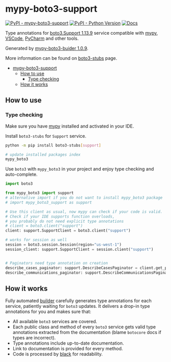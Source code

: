 # mypy-boto3-support

[![PyPI - mypy-boto3-support](https://img.shields.io/pypi/v/mypy-boto3-support.svg?color=blue)](https://pypi.org/project/mypy-boto3-support)
[![PyPI - Python Version](https://img.shields.io/pypi/pyversions/mypy-boto3-support.svg?color=blue)](https://pypi.org/project/mypy-boto3-support)
[![Docs](https://img.shields.io/readthedocs/mypy-boto3-builder.svg?color=blue)](https://mypy-boto3-builder.readthedocs.io/)

Type annotations for
[boto3.Support 1.13.9](https://boto3.amazonaws.com/v1/documentation/api/1.13.9/reference/services/support.html#Support) service
compatible with [mypy](https://github.com/python/mypy), [VSCode](https://code.visualstudio.com/),
[PyCharm](https://www.jetbrains.com/pycharm/) and other tools.

Generated by [mypy-boto3-buider 1.0.9](https://github.com/vemel/mypy_boto3_builder).

More information can be found on [boto3-stubs](https://pypi.org/project/boto3-stubs/) page.

- [mypy-boto3-support](#mypy-boto3-support)
  - [How to use](#how-to-use)
    - [Type checking](#type-checking)
  - [How it works](#how-it-works)

## How to use

### Type checking

Make sure you have [mypy](https://github.com/python/mypy) installed and activated in your IDE.

Install `boto3-stubs` for `Support` service.

```bash
python -m pip install boto3-stubs[support]

# update installed packages index
mypy_boto3
```

Use `boto3` with `mypy_boto3` in your project and enjoy type checking and auto-complete.

```python
import boto3

from mypy_boto3 import support
# alternative import if you do not want to install mypy_boto3 package
# import mypy_boto3_support as support

# Use this client as usual, now mypy can check if your code is valid.
# Check if your IDE supports function overloads,
# you probably do not need explicit type annotations
# client = boto3.client("support")
client: support.SupportClient = boto3.client("support")

# works for session as well
session = boto3.session.Session(region="us-west-1")
session_client: support.SupportClient = session.client("support")


# Paginators need type annotation on creation
describe_cases_paginator: support.DescribeCasesPaginator = client.get_paginator("describe_cases")
describe_communications_paginator: support.DescribeCommunicationsPaginator = client.get_paginator("describe_communications")
```

## How it works

Fully automated [builder](https://github.com/vemel/mypy_boto3_builder) carefully generates
type annotations for each service, patiently waiting for `boto3` updates. It delivers
a drop-in type annotations for you and makes sure that:

- All available `boto3` services are covered.
- Each public class and method of every `boto3` service gets valid type annotations
  extracted from the documentation (blame `botocore` docs if types are incorrect).
- Type annotations include up-to-date documentation.
- Link to documentation is provided for every method.
- Code is processed by [black](https://github.com/psf/black) for readability.